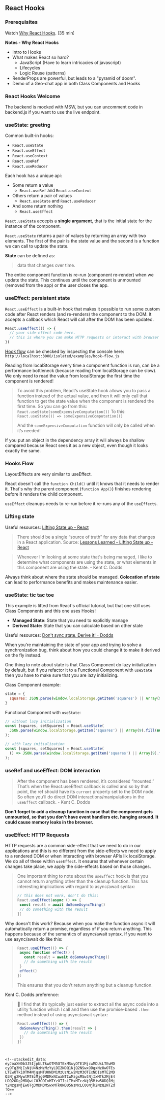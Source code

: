 ## React Hooks

### Prerequisites

Watch [Why React Hooks](https://www.youtube.com/watch?v=zWsZcBiwgVE&list=PLV5CVI1eNcJgNqzNwcs4UKrlJdhfDjshf). (35 min)

**Notes - Why React Hooks**
* Intro to Hooks
* What makes React so hard?
	* JavaScript (Have to learn intricacies of javascript)
	* Lifecycles
	* Logic Reuse (patterns)
* RenderProps are powerful, but leads to a "pyramid of doom".
* Demo of a Geo-chat app in both Class Components and Hooks

### React Hooks Welcome
The backend is mocked with MSW, but you can uncomment code in backend.js if you want to use the live endpoint.

### useState: greeting

Common built-in hooks:
-   `React.useState`
-   `React.useEffect`
-   `React.useContext`
-   `React.useRef`
-   `React.useReducer`

Each hook has a unique api:
- Some return a value
	- `React.useRef` and `React.useContext`
- Others return a pair of values
	- `React.useState` and `React.useReducer`
- And some return nothing
	- `React.useEffect`

`React.useState` accepts a **single argument**, that is the initial state for the instance of the component.

`React.useState` returns a pair of values by returning an array with two elements. The first of the pair is the state value and the second is a function we can call to update the state.

**State** can be defined as:
>data that changes over time.

The entire component function is re-run (component re-render) when we update the state. This continues until the component is unmounted (removed from the app) or the user closes the app.

### useEffect: persistent state
`React.useEffect` is a built-in hook that makes it possible to run some custom code after React renders (and re-renders) the component to the DOM. It accepts a callback which React will call after the DOM has been updated.

```js
React.useEffect(() => {
  // your side-effect code here.
  // this is where you can make HTTP requests or interact with browser APIs.
})
```

[Hook flow](https://github.com/donavon/hook-flow) can be checked by inspecting the console here: `http://localhost:3000/isolated/examples/hook-flow.js`

Reading from localStorage every time a component function is run, can be a performance bottleneck (because reading from localStorage can be slow). We only need to read the value from localStorage the first time the component is rendered! 

> To avoid this problem, React’s useState hook allows you to pass a function instead of the actual value, and then it will only call that function to get the state value when the component is rendered the first time. So you can go from this:  `React.useState(someExpensiveComputation())`  To this:  `React.useState(() => someExpensiveComputation())`
> 
>And the  `someExpensiveComputation`  function will only be called when it’s needed!

If you put an object in the dependency array it will always be shallow compared because React sees it as a new object, even though it looks exactly the same.

### Hooks Flow

LayoutEffects are very similar to useEffect.

React doesn't call the `function Child()` until it knows that it needs to render it. That's why the parent component (`function App()`) finishes rendering before it renders the child component.

`useEffect` cleanups needs to re-run before it re-runs any of the `useEffect`s.

### Lifting state

Useful resources: [Lifting State up - React](https://reactjs.org/docs/lifting-state-up.html)

> There should be a single “source of truth” for any data that changes in a React application. 
> Source: [Lessons Learned - Lifting State up - React](https://reactjs.org/docs/lifting-state-up.html#lessons-learned)

> Whenever I'm looking at some state that's being managed, I like to determine what components are using the state, or what elements in this component are using the state. - Kent C. Dodds

Always think about where the state should be managed. **Colocation of state** can lead to performance benefits and makes maintenance easier.

### useState: tic tac toe

This example is lifted from React's official tutorial, but that one still uses Class Components and this one uses Hooks!

-   **Managed State:**  State that you need to explicitly manage
-   **Derived State:**  State that you can calculate based on other state

Useful resources: [Don't sync state. Derive it! - Dodds](https://kentcdodds.com/blog/dont-sync-state-derive-it)

When you're maintaining the state of your app and trying to solve a synchronization bug, think about how you could change it to make it derived on the fly instead.

One thing to note about state is that Class Component do lazy initialization by default, but if you refactor it to a Functional Component with `useState` then you have to make sure that you are lazy initializing.

Class Component example:
```js
state = {
  squares: JSON.parse(window.localStorage.getItem('squares') || Array(9).fill(null)
}
```
Functional Component with `useState`:
```js
// without lazy initialization
const [squares, setSquares] = React.useState(
  JSON.parse(window.localStorage.getItem('squares') || Array(9).fill(null)
);

// with lazy initialization
const [squares, setSquares] = React.useState(
  () => JSON.parse(window.localStorage.getItem('squares') || Array(9).fill(null)
);
```

### useRef and useEffect: DOM interaction

>After the component has been rendered, it’s considered “mounted.” That’s when the React.useEffect callback is called and so by that point, the ref should have its `current` property set to the DOM node. So often you’ll do direct DOM interactions/manipulations in the `useEffect` callback. - Kent C. Dodds

**Don't forget to add a cleanup function in case that the component gets unmounted, so that you don't have event handlers etc. hanging around. It could cause memory leaks in the browser.**

### useEffect: HTTP Requests

HTTP requests are a common side-effect that we need to do in our applications and this is no different from the side-effects we need to apply to a rendered DOM or when interacting with browser APIs lik localStorage. We do all of these within `useEffect`. It ensures that whenever certain changes take place, we apply the side-effects based on those changes.

>One important thing to note about the `useEffect` hook is that you cannot return anything other than the cleanup function. This has interesting implications with regard to async/await syntax:
>```js
>// this does not work, don't do this:
>React.useEffect(async () => {
>  const result = await doSomeAsyncThing()
>  // do something with the result
>})
>```

Why doesn't this work? Because when you make the function async it will automatically return a promise, regardless of if you return anything. This happens because of the semantics of async/await syntax. If you want to use async/await do like this:

>```javascript
>React.useEffect(() => {
>  async function effect() {
>    const result = await doSomeAsyncThing()
>    // do something with the result
>  }
>  effect()
>})
>```
>This ensures that you don’t return anything but a cleanup function.

Kent C. Dodds preference:
>🦉 I find that it’s typically just easier to extract all the async code into a utility function which I call and then use the promise-based `.then` method instead of using async/await syntax:
> ```javascript
>React.useEffect(() => {
>  doSomeAsyncThing().then(result => {
>    // do something with the result
>  })
>})
```


<!--stackedit_data:
eyJoaXN0b3J5IjpbLTkwOTM5OTExMSwyOTE1MjcwMDUsLTEwMD
cyOTg3MjIsNjU4NzMzMzYyLDI2NDQ1NjQ2NSwxODgxNzUwOTEs
LTEwOTk1OTM4MjgsMTU0NDM1MzUzNiw2MzM3OTExNDIsMTE2MD
Q3Njg2MywtMTEzMjg0MDMxNCwxNTIwMzgxMSwtNjIxMTk2MjE4
LDQ2ODg2MDQwLC03ODIxMTYzOTIsLTMxMTczNjQ5Miw5ODQ1Mj
Y2NzgsMjEwOTg3MDM3MSwxMTk0NDU5NzMxLC00Njk2NzQ2NTZd
fQ==
-->